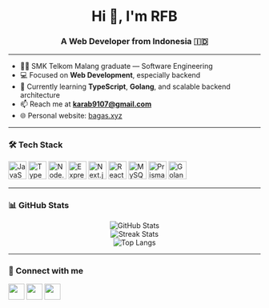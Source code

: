 <h1 align="center">Hi 👋, I'm RFB</h1>
<h3 align="center">A Web Developer from Indonesia 🇮🇩</h3>

---

- 🧑‍🎓 SMK Telkom Malang graduate — Software Engineering  
- 💻 Focused on **Web Development**, especially backend  
- 🚀 Currently learning **TypeScript**, **Golang**, and scalable backend architecture  
- 📫 Reach me at **karab9107@gmail.com**  
- 🌐 Personal website: [bagas.xyz](https://bagas.xyz)

---

### 🛠️ Tech Stack

<p align="left">
  <img src="https://cdn.jsdelivr.net/gh/devicons/devicon/icons/javascript/javascript-original.svg" width="36" height="36" alt="JavaScript"/>
  <img src="https://cdn.jsdelivr.net/gh/devicons/devicon/icons/typescript/typescript-original.svg" width="36" height="36" alt="TypeScript"/>
  <img src="https://cdn.jsdelivr.net/gh/devicons/devicon/icons/nodejs/nodejs-original.svg" width="36" height="36" alt="Node.js"/>
  <img src="https://cdn.jsdelivr.net/gh/devicons/devicon/icons/express/express-original.svg" width="36" height="36" alt="Express.js"/>
  <img src="https://cdn.jsdelivr.net/gh/devicons/devicon/icons/nextjs/nextjs-original.svg" width="36" height="36" alt="Next.js"/>
  <img src="https://cdn.jsdelivr.net/gh/devicons/devicon/icons/react/react-original.svg" width="36" height="36" alt="React"/>
  <img src="https://cdn.jsdelivr.net/gh/devicons/devicon/icons/mysql/mysql-original.svg" width="36" height="36" alt="MySQL"/>
  <img src="https://cdn.jsdelivr.net/gh/devicons/devicon/icons/prisma/prisma-original.svg" width="36" height="36" alt="Prisma"/>
  <img src="https://cdn.jsdelivr.net/gh/devicons/devicon/icons/go/go-original.svg" width="36" height="36" alt="Golang"/>
</p>

---

### 📊 GitHub Stats

<p align="center">
  <img src="https://github-readme-stats.vercel.app/api?username=its-bagas&theme=tokyonight&show_icons=true&locale=en" alt="GitHub Stats" />
  <br/>
  <img src="https://github-readme-streak-stats.herokuapp.com/?user=its-bagas&theme=tokyonight" alt="Streak Stats" />
  <br/>
  <img src="https://github-readme-stats.vercel.app/api/top-langs?username=its-bagas&theme=tokyonight&show_icons=true&locale=en&layout=compact" alt="Top Langs" />
</p>

---

### 🔗 Connect with me

<p align="left">
  <a href="https://instagram.com/karbzz_" target="_blank"><img src="https://raw.githubusercontent.com/danielcranney/readme-generator/main/public/icons/socials/instagram.svg" width="32" height="32" /></a>
  <a href="https://linkedin.com/in/rosy-fredycia-bagaskara" target="_blank"><img src="https://raw.githubusercontent.com/danielcranney/readme-generator/main/public/icons/socials/linkedin.svg" width="32" height="32" /></a>
  <a href="https://github.com/its-bagas" target="_blank"><img src="https://raw.githubusercontent.com/danielcranney/readme-generator/main/public/icons/socials/github-dark.svg" width="32" height="32" /></a>
</p>
